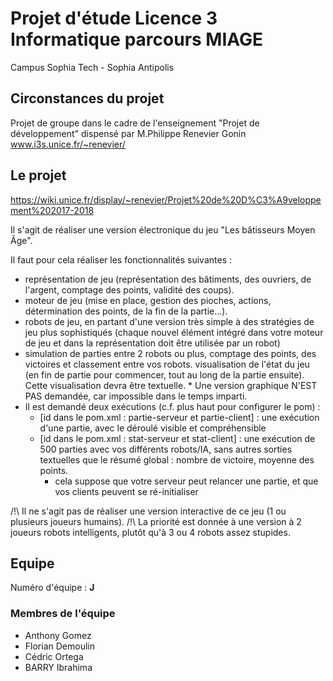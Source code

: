 # Projet d'étude Licence 3 Informatique parcours MIAGE
Campus Sophia Tech - Sophia Antipolis

## Circonstances du projet

Projet de groupe dans le cadre de l'enseignement "Projet de développement" dispensé par M.Philippe Renevier Gonin www.i3s.unice.fr/~renevier/

## Le projet

https://wiki.unice.fr/display/~renevier/Projet%20de%20D%C3%A9veloppement%202017-2018

Il s'agit de réaliser une version électronique du jeu "Les bâtisseurs Moyen Âge".

Il faut pour cela réaliser les fonctionnalités suivantes :
* représentation de jeu (représentation des bâtiments, des ouvriers, de l'argent, comptage des points, validité des coups).
* moteur de jeu (mise en place, gestion des pioches, actions, détermination des points, de la fin de la partie...).
* robots de jeu, en partant d'une version très simple à des stratégies de jeu plus sophistiqués (chaque nouvel élément intégré dans votre moteur de jeu et dans la représentation doit être utilisée par un robot)
* simulation de parties entre 2 robots ou plus, comptage des points, des victoires et classement entre vos robots.
visualisation de l'état du jeu (en fin de partie pour commencer, tout au long de la partie ensuite). Cette visualisation devra être textuelle. * Une version graphique N'EST PAS demandée, car impossible dans le temps imparti.
* Il est demandé deux exécutions (c.f. plus haut pour configurer le pom) : 
    * [id dans le pom.xml : partie-serveur et partie-client] : une exécution  d'une partie, avec le déroulé visible et compréhensible
    * [id dans le pom.xml : stat-serveur et stat-client] : une exécution de 500 parties avec vos différents robots/IA, sans autres sorties textuelles que le résumé global : nombre de victoire, moyenne des points.
        * cela suppose que votre serveur peut relancer une partie, et que vos clients peuvent se ré-initialiser
        
/!\ Il ne s'agit pas de réaliser une version interactive de ce jeu (1 ou plusieurs joueurs humains).
/!\ La priorité est donnée à une version à 2 joueurs robots intelligents, plutôt qu'à 3 ou 4 robots assez stupides.

## Equipe

Numéro d'équipe : **J**

### Membres de l'équipe

* Anthony Gomez
* Florian Demoulin
* Cédric Ortega
* BARRY Ibrahima




